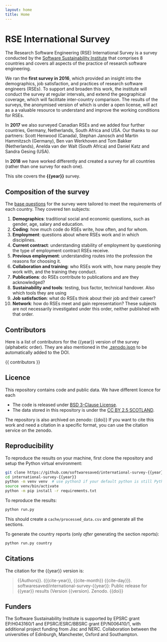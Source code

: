 ```yaml
---
layout: home
title: Home
---
```

# RSE International Survey

The Research Software Engineering (RSE) International Survey is a survey conducted
by the [Software Sustainability Institute](https://www.software.ac.uk) that comprises 8 countries
and covers all aspects of the practice of research software engineering.

We ran the **first survey in 2016**, which provided an insight into the
demographics, job satisfaction, and practices of research software engineers
(RSEs). To support and broaden this work, the institute will conduct the survey
at regular intervals, and extend the geographical coverage, which will
facilitate inter-country comparison. The results of the surveys, the anonymised
version of which is under a open license, will act as a a valuable resource to
understand and improve the working conditions for RSEs.

In **2017** we also surveyed Canadian RSEs and we added four further countries,
Germany, Netherlands, South Africa and USA. Our thanks to our partners: Scott
Henwood (Canada), Stephan Janosch and Martin Hammitzsch (Germany), Ben van
Werkhoven and Tom Bakker (Netherlands), Anelda van der Walt (South Africa) and
Daniel Katz and Sandra Gesing (USA).

In **2018** we have worked differently and created a survey for all countries
(rather than one survey for each one).

This site covers the **{{year}}** survey.

## Composition of the survey

The [base questions](https://github.com/softwaresaved/international-survey/blob/master/survey_creation/{{year}}/questions.csv) for the survey were tailored to meet the requirements of each country. They covered ten subjects:
   1. **Demographics**: traditional social and economic questions, such as gender, age, salary and education.
   1. **Coding**: how much code do RSEs write, how often, and for whom.
   1. **Employment**: questions about where RSEs work and in which disciplines.
   1. **Current contract**: understanding stability of employment by questioning the type of employment contract RSEs receive.
   1. **Previous employment**: understanding routes into the profession the reasons for choosing it.
   1. **Collaboration and training**: who RSEs work with, how many people they work with, and the training they conduct.
   1. **Publications**: do RSEs contribute to publications and are they acknowledged?
   1. **Sustainability and tools**: testing, bus factor, technical handover. Also which tools they are using
   1. **Job satisfaction**: what do RSEs think about their job and their career?
   1. **Network**: how do RSEs meet and gain representation?
These subjects are not necessarily  investigated under this order, neither published with that order. 

## Contributors

Here is a list of contributors for the {{year}} version of the survey (alphabetic order). They are also mentioned in the [.zenodo.json](https://github.com/softwaresaved/international-survey/blob/master/.zenodo.json) to be automatically added to the DOI.

{{ contributors }}

## Licence 

This repository contains code and public data. We have different licence for each
* The code is released under [BSD 3-Clause License](https://github.com/softwaresaved/international-survey-{{year}}/blob/main/LICENSE).
* The data stored in this repository is under the [CC BY 2.5 SCOTLAND](https://github.com/softwaresaved/international-survey-{{year}}/blob/main/LICENSE_FOR_DATA).

The repository is also archived on zenodo: {{doi}}
If you want to cite this work and need a citation in a specific format, you can use the citation service on the zenodo.

## Reproducibility

To reproduce the results on your machine, first clone the repository and setup
the Python virtual environment:
```bash
git clone https://github.com/softwaresaved/international-survey-{{year}}
cd international-survey-{{year}}
python -m venv venv  # use python3 if your default python is still Python 2
source venv/bin/activate
python -m pip install -r requirements.txt
```


To reproduce the results:

```bash
python run.py
```

This should create a `cache/processed_data.csv` and generate all the sections.

To generate the country reports (only _after_ generating the section reports):
```bash
python run.py country
```

## Citations
The citation for the {{year}} version is:
> {{Authors}}. ({{cite-year}}, {{cite-month}} {{cite-day}}). softwaresaved/international-survey-{{year}}: Public release for {{year}} results (Version {{version). Zenodo. {{doi}}

## Funders
The Software Sustainability Institute is supported by EPSRC grant EP/H043160/1 and EPSRC/ESRC/BBSRC grant EP/N006410/1, with additional project funding from Jisc and NERC. Collaboration between the universities of Edinburgh, Manchester, Oxford and Southampton.
